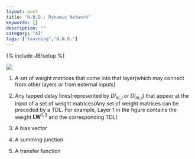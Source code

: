 ```yaml
---
layout: post
title: "N.N.D.: Dynamic Network"
keywords: []
description: ""
category: "AI"
tags: ["learning","N.N.D."]
---
```

{% include JB/setup %}



<img src="{{IMAGE_PATH}}/AI-neural-network-design-dynamic-network.png" />

1. A set of weight matrices that come into that layer(which may connect from
   other layers or from external inputs)

2. Any tapped delay lines(represented by $Dl_{m,l}$ or $DI_{m,l}$) that appear
   at the input of a set of weight matrices(Any set of weight matrices can be
   preceded by a TDL. For example, Layer 1 in the figure contains the weight 
   $\textbf{LW}^{1,3}$ and the corresponding TDL) 
3. A bias vector
4. A summing junction 
5. A transfer function

